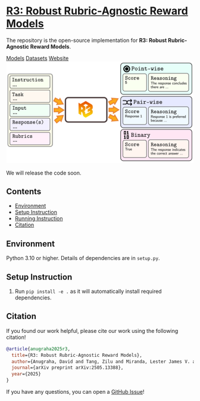 # [R3: Robust Rubric-Agnostic Reward Models](https://arxiv.org/abs/2505.13388)
The repository is the open-source implementation for **R3: Robust Rubric-Agnostic Reward Models**.

[Models](https://huggingface.co/collections/rubricreward/r3-models-681eaf578072a433274f5a99) [Datasets](https://huggingface.co/collections/rubricreward/r3-datasets-682819071912cad389d265d8) [Website](https://rubricreward,github.io)
![R3](./assets/logo.png)

We will release the code soon.

## Contents

+ [Environment](#environment)
+ [Setup Instruction](#setup-instruction)
+ [Running Instruction](#running-instruction)
+ [Citation](#citation)

## Environment

Python 3.10 or higher. Details of dependencies are in `setup.py`.

## Setup Instruction

1. Run `pip install -e .` as it will automatically install required dependencies.

## Citation

If you found our work helpful, please cite our work using the following citation!

```bibtex
@article{anugraha2025r3,
  title={R3: Robust Rubric-Agnostic Reward Models},
  author={Anugraha, David and Tang, Zilu and Miranda, Lester James V. and Zhao, Hanyang and Farhansyah, Mohammad Rifqi and Kuwanto, Garry and Wijaya, Derry and Winata, Genta Indra},
  journal={arXiv preprint arXiv:2505.13388},
  year={2025}
}
```

If you have any questions, you can open a [GitHub Issue](https://github.com/rubricreward/r3/issues)!
